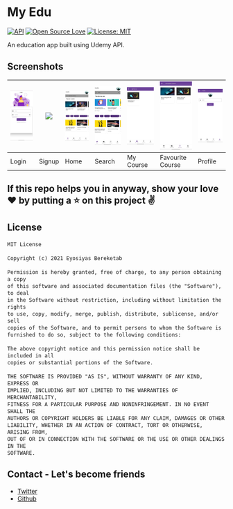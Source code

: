 # My Edu
[![API](https://img.shields.io/badge/API-21%2B-blue.svg?style=flat)](https://android-arsenal.com/api?level=21)
[![Open Source Love](https://badges.frapsoft.com/os/v1/open-source.svg?v=102)](https://opensource.org/licenses/Apache-2.0)
[![License: MIT](https://img.shields.io/badge/License-MIT-yellow.svg)](https://github.com/devEyosiyas/education/blob/master/LICENSE)

An education app built using Udemy API.


## Screenshots

<img src="screenshot/1.jpg" width="150" /> | <img src="screenshot/2.png" width="150" /> | <img src="screenshot/3.jpg" width="150" /> | <img src="screenshot/4.jpg" width="150" /> | <img src="screenshot/5.jpg" width="150" /> | <img src="screenshot/6.jpg" width="150" /> | <img src="screenshot/7.jpg" width="150" />
------|--------|------|--------|-----------|------------------|--------
Login | Signup | Home | Search | My Course | Favourite Course | Profile


## If this repo helps you in anyway, show your love :heart: by putting a :star: on this project :v:

## License
```
MIT License

Copyright (c) 2021 Eyosiyas Bereketab

Permission is hereby granted, free of charge, to any person obtaining a copy
of this software and associated documentation files (the "Software"), to deal
in the Software without restriction, including without limitation the rights
to use, copy, modify, merge, publish, distribute, sublicense, and/or sell
copies of the Software, and to permit persons to whom the Software is
furnished to do so, subject to the following conditions:

The above copyright notice and this permission notice shall be included in all
copies or substantial portions of the Software.

THE SOFTWARE IS PROVIDED "AS IS", WITHOUT WARRANTY OF ANY KIND, EXPRESS OR
IMPLIED, INCLUDING BUT NOT LIMITED TO THE WARRANTIES OF MERCHANTABILITY,
FITNESS FOR A PARTICULAR PURPOSE AND NONINFRINGEMENT. IN NO EVENT SHALL THE
AUTHORS OR COPYRIGHT HOLDERS BE LIABLE FOR ANY CLAIM, DAMAGES OR OTHER
LIABILITY, WHETHER IN AN ACTION OF CONTRACT, TORT OR OTHERWISE, ARISING FROM,
OUT OF OR IN CONNECTION WITH THE SOFTWARE OR THE USE OR OTHER DEALINGS IN THE
SOFTWARE.
```
## Contact - Let's become friends
* [Twitter](https://twitter.com/devEyosi)  
* [Github](https://github.com/devEyosiyas)
